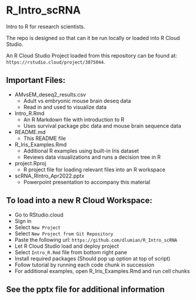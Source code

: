 # R_Intro_scRNA

Intro to R for research scientists.

The repo is designed so that can it be run locally or loaded into R Cloud Studio.

An R Cloud Studio Project loaded from this repository can be found at: `https://rstudio.cloud/project/3875044`.

## Important Files:
- AMvsEM_deseq2_results.csv
    + Adult vs embryonic mouse brain deseq data
    + Read in and used to visualize data
- Intro_R.Rmd
    + An R Markdown file with introduction to R
    + Uses survival package pbc data and mouse brain sequence data
- README.md
    + This README file
- R_Iris_Examples.Rmd
    + Additional R examples using built-in Iris dataset
    + Reviews data visualizations and runs a decision tree in R
- project.Rproj
    + R project file for loading relevant files into an R workspace
- scRNA_RIntro_Apr2022.pptx
    + Powerpoint presentation to accompany this material

## To load into a new R Cloud Workspace:

- Go to RStudio.cloud
- Sign in
- Select `New Project` 
- Select `New Project from Git Repository`
- Paste the following url: `https://github.com/dlumian/R_Intro_scRNA`
- Let R Cloud Studio load and deploy project
- Select `Intro_R.Rmd` file from bottom right pane
- Install required packages (Should pop up option at top of script)
- Follow tutorial by running each code chunk in succession
- For additional examples, open R_Iris_Examples.Rmd and run cell chunks

## See the pptx file for additional information
